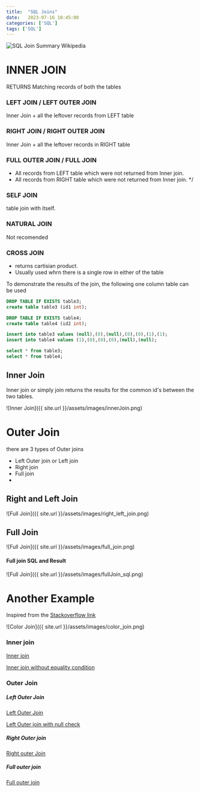 ```yaml
---
title:  "SQL Joins"
date:   2023-07-16 10:45:00
categories: ['SQL']
tags: ['SQL']
---
```


![SQL Join Summary Wikipedia](https://upload.wikimedia.org/wikipedia/commons/9/9d/SQL_Joins.svg)


# INNER JOIN 
RETURNS Matching records of both the tables

### LEFT JOIN / LEFT OUTER JOIN

Inner Join + all the leftover records from LEFT table

### RIGHT JOIN / RIGHT OUTER JOIN
Inner Join + all the leftover records in RIGHT table

### FULL OUTER JOIN / FULL JOIN

+ All records from LEFT table which were not returned from Inner join.
+ All records from RIGHT table which were not returned from Inner join. */

### SELF JOIN
table join with itself.

### NATURAL JOIN
Not recomended

### CROSS JOIN 
* returns cartisian product.
* Usually used whrn there is a single row in either of the table


To demonstrate the results of the join, the following one column table can be used

```sql
DROP TABLE IF EXISTS table3;
create table table3 (id1 int);

DROP TABLE IF EXISTS table4;
create table table4 (id2 int);

insert into table3 values (null),(0),(null),(0),(0),(1),(1);
insert into table4 values (1),(0),(0),(0),(null),(null);

select * from table3;
select * from table4;
```

## Inner Join

Inner join or simply join returns the results for the common id's between the two tables.

![Inner Join]({{ site.url }}/assets/images/innerJoin.png)

# Outer Join

there are 3 types of Outer joins
* Left Outer join or Left join
* Right join
* Full join
* 
## Right and Left Join

![Full Join]({{ site.url }}/assets/images/right_left_join.png)


## Full Join


![Full Join]({{ site.url }}/assets/images/full_join.png)

#### Full join SQL and Result

![Full Join]({{ site.url }}/assets/images/fullJoin_sql.png)


# Another Example

Inspired from the [Stackoverflow link](https://stackoverflow.com/questions/13997365/sql-joins-as-venn-diagram)

![Color Join]({{ site.url }}/assets/images/color_join.png)

### Inner join 
[Inner join](http://sqlfiddle.com/#!17/f55b6d/1)

[Inner join without equality condition](http://sqlfiddle.com/#!17/f55b6d/5)

### Outer Join

##### Left Outer Join
[Left Outer Join](http://sqlfiddle.com/#!17/f55b6d/6)

[Left Outer join with null check](http://sqlfiddle.com/#!17/f55b6d/7)

##### Right Outer join
[Right outer Join](http://sqlfiddle.com/#!17/f55b6d/8)

##### Full outer join
[Full outer join](http://sqlfiddle.com/#!17/f55b6d/9)